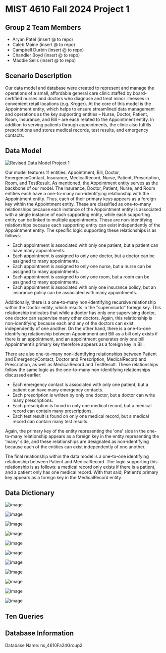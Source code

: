 # MIST 4610 Fall 2024 Project 1

## Group 2 Team Members
- Aryan Patel (insert @ to repo)
- Caleb Maine (insert @ to repo)
- Campbell Durbin (insert @ to repo)
- Chandler Boyd (insert @ to repo)
- Maddie Sells (insert @ to repo)

## Scenario Description
Our data model and database were created to represent and manage the operations of a small, affordable general care clinic staffed by board-certified nurses and doctors who diagnose and treat minor illnesses in convenient retail locations (e.g. Kroger). At the core of this model is the Appointment entity, which helps to ensure streamlined data management and operations as the key supporting entities – Nurse, Doctor, Patient, Room, Insurance, and Bill – are each related to the Appointment entity. In addition to serving patients through appointments, the clinic also fulfills prescriptions and stores medical records, test results, and emergency contacts.

## Data Model
![Revised Data Model Project 1](https://github.com/user-attachments/assets/e56c488c-3bcb-4cf8-bb9e-2432e46e1cce)

Our model features 11 entities: Appointment, Bill, Doctor, EmergencyContact, Insurance, MedicalRecord, Nurse, Patient, Prescription, Room, and TestResult. As mentioned, the Appointment entity serves as the backbone of our model. The Insurance, Doctor, Patient, Nurse, and Room entities each have a one-to-many non-identifying relationship with the Appointment entity. Thus, each of their primary keys appears as a foreign key within the Appointment entity. These are classified as one-to-many relationships because each instance of the Appointment entity is associated with a single instance of each supporting entity, while each supporting entity can be linked to multiple appointments. These are non-identifying relationships because each supporting entity can exist independently of the Appointment entity. The specific logic supporting these relationships is as follows:
- Each appointment is associated with only one patient, but a patient can have many appointments.
- Each appointment is assigned to only one doctor, but a doctor can be assigned to many appointments.
- Each appointment is assigned to only one nurse, but a nurse can be assigned to many appointments.
- Each appointment is assigned to only one room, but a room can be assigned to many appointments.
- Each appointment is associated with only one insurance policy, but an insurance policy can be associated with many appointments. 

Additionally, there is a one-to-many non-identifying recursive relationship within the Doctor entity, which results in the "supervisorId" foreign key. This relationship indicates that while a doctor has only one supervising doctor, one doctor can supervise many other doctors. Again, this relationship is non-identifying because each and any of the doctors can exist independently of one another. On the other hand, there is a one-to-one identifying relationship between Appointment and Bill as a bill only exists if there is an appointment, and an appointment generates only one bill. Appointment’s primary key therefore appears as a foreign key in Bill.

There are also one-to-many non-identifying relationships between Patient and EmergencyContact, Doctor and Prescription, MedicalRecord and Prescription, as well as MedicalRecord and TestResult. These relationships follow the same logic as the one-to-many non-identifying relationships discussed earlier:
- Each emergency contact is associated with only one patient, but a patient can have many emergency contacts. 
- Each prescription is written by only one doctor, but a doctor can write many prescriptions. 
- Each prescription is found in only one medical record, but a medical record can contain many prescriptions. 
- Each test result is found on only one medical record, but a medical record can contain many test results.

Again, the primary key of the entity representing the 'one' side in the one-to-many relationship appears as a foreign key in the entity representing the 'many' side, and these relationships are designated as non-identifying because each of the entities can exist independently of one another. 

The final relationship within the data model is a one-to-one identifying relationship between Patient and MedicalRecord. The logic supporting this relationship is as follows: a medical record only exists if there is a patient, and a patient only has one medical record. With that said, Patient’s primary key appears as a foreign key in the MedicalRecord entity.  


## Data Dictionary
![image](https://github.com/user-attachments/assets/335e26be-880b-4133-93b7-2bf3746d7b24)

![image](https://github.com/user-attachments/assets/40f18852-0b7f-4a1d-80a7-a8dbb3d6410c)

![image](https://github.com/user-attachments/assets/6ee64b9a-da00-43d9-89cb-770e12c8cdd3)

![image](https://github.com/user-attachments/assets/1bb3cc1c-c4c7-47a4-a0fe-d48fda7050b0)

![image](https://github.com/user-attachments/assets/a658b321-3085-49a3-9821-c2ba45969714)

![image](https://github.com/user-attachments/assets/96156517-3e90-4327-ad98-e231bc354232)

![image](https://github.com/user-attachments/assets/1a8b7598-1e3e-4c11-8402-65955ad98a46)

![image](https://github.com/user-attachments/assets/5446945e-90f0-4ef7-b9eb-b348542afa8f)

![image](https://github.com/user-attachments/assets/7ac8e17d-c416-4bd8-84a5-f3bb3c7ea0a1)

![image](https://github.com/user-attachments/assets/ea8a8939-c76e-40e2-9c6b-2b3900834858)

![image](https://github.com/user-attachments/assets/dfd4a9a5-3b41-4630-ba2d-f1ef91323349)

## Ten Queries

## Database Information
Database Name: ns_4610Fa24Group2
